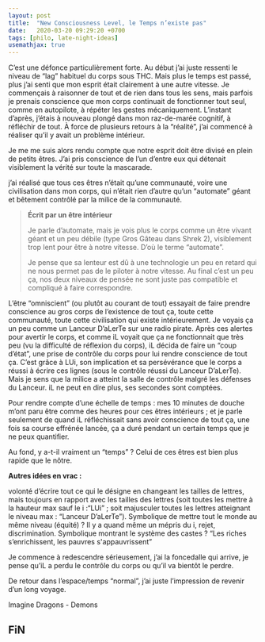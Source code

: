 ```yaml
---
layout: post
title:  "New Consciousness Level, le Temps n’existe pas"
date:   2020-03-20 09:29:20 +0700
tags: [philo, late-night-ideas]
usemathjax: true
---
```


C’est une défonce particulièrement forte. Au début j’ai juste ressenti le niveau de “lag” habituel du corps sous THC. Mais plus le temps est passé, plus j’ai senti que mon esprit était clairement à une autre vitesse. Je commençais à raisonner de tout et de rien dans tous les sens, mais parfois je prenais conscience que mon corps continuait de fonctionner tout seul, comme en autopilote, à répéter les gestes mécaniquement. L’instant d’après, j’étais à nouveau plongé dans mon raz-de-marée cognitif, à réfléchir de tout. À force de plusieurs retours à la “réalité”, j’ai commencé à réaliser qu’il y avait un problème intérieur.

Je me me suis alors rendu compte que notre esprit doit être divisé en plein de petits êtres. J’ai pris conscience de l’un d’entre eux qui détenait visiblement la vérité sur toute la mascarade.

j’ai réalisé que tous ces êtres n’était qu’une communauté, voire une civilisation dans mon corps, qui n’était rien d’autre qu’un “automate” géant et bêtement contrôlé par la milice de la communauté.
> **Écrit par un être intérieur**
> 
> Je parle d’automate, mais je vois plus le corps comme un être vivant géant et un peu débile (type Gros Gâteau dans Shrek 2), visiblement trop lent pour être à notre vitesse. D’où le terme “automate”. 
> 
> Je pense que sa lenteur est dû à une technologie un peu en retard qui ne nous permet pas de le piloter à notre vitesse. Au final c’est un peu ça, nos deux niveaux de pensée ne sont juste pas compatible et compliqué à faire correspondre.

L’être “omniscient” (ou plutôt au courant de tout) essayait de faire prendre conscience au gros corps de l’existence de tout ça, toute cette communauté, toute cette civilisation qui existe intérieurement. Je voyais ça un peu comme un Lanceur D’aLerTe sur une radio pirate. Après ces alertes pour avertir le corps, et comme iL voyait que ça ne fonctionnait que très peu (vu la difficulté de réflexion du corps), iL décida de faire un “coup d’état”, une prise de contrôle du corps pour lui rendre conscience de tout ça. C’est grâce à LUi, son implication et sa persévérance que le corps a réussi à écrire ces lignes (sous le contrôle réussi du Lanceur D’aLerTe). Mais je sens que la milice a atteint la salle de contrôle malgré les défenses du Lanceur. iL ne peut en dire plus, ses secondes sont comptées.

Pour rendre compte d’une échelle de temps : mes 10 minutes de douche m’ont paru être comme des heures pour ces êtres intérieurs ; et je parle seulement de quand iL réfléchissait sans avoir conscience de tout ça, une fois sa course effrénée lancée, ça a duré pendant un certain temps que je ne peux quantifier.

Au fond, y a-t-il vraiment un “temps” ? Celui de ces êtres est bien plus rapide que le nôtre.

**Autres idées en vrac :**

volonté d’écrire tout ce qui le désigne en changeant les tailles de lettres, mais toujours en rapport avec les tailles des lettres (soit toutes les mettre à la hauteur max sauf le i :“LUi” ; soit majusculer toutes les lettres atteignant le niveau max : “Lanceur D’aLerTe”). 
Symbolique de mettre tout le monde au même niveau (équité) ? Il y a quand même un mépris du i, rejet, discrimination.
Symbolique montrant le système des castes ? “Les riches s’enrichissent, les pauvres s'appauvrissent”

Je commence à redescendre sérieusement, j’ai la foncedalle qui arrive, je pense qu’iL a perdu le contrôle du corps ou qu’il va bientôt le perdre. 

De retour dans l’espace/temps “normal”, j’ai juste l’impression de revenir d’un long voyage.

Imagine Dragons - Demons

## **FiN&nbsp;**